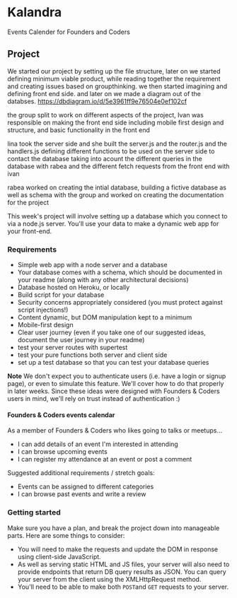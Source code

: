 # Kalandra
Events Calender for Founders and Coders

## Project

We started our project by setting up the file structure, later on we started defining minimum viable product, while reading together the requirement and creating issues based on groupthinking. we then started imagining and defining front end side. and later on we made a diagram out of the databses.
https://dbdiagram.io/d/5e3961ff9e76504e0ef102cf

the group split to work on different aspects of the project, Ivan was responsible on making the front end side including mobile first design and structure, and basic functionality in the front end

lina took the server side and she built the server.js and the router.js and the handlers.js defining different functions to be used on the server side to contact the database taking into acount the different queries in the database with rabea and the different fetch requests from the front end with ivan

rabea worked on creating the intial database, building a fictive database as well as schema with the group and worked on creating the documentation for the project


This week's project will involve setting up a database which you connect to via a node.js server. You'll use your data to make a dynamic web app for your front-end.

### Requirements

- Simple web app with a node server and a database
- Your database comes with a schema, which should be documented in your readme (along with any other architectural decisions)
- Database hosted on Heroku, or locally
- Build script for your database
- Security concerns appropriately considered (you must protect against script injections!)
- Content dynamic, but DOM manipulation kept to a minimum
- Mobile-first design
- Clear user journey (even if you take one of our suggested ideas, document the user journey in your readme)
- test your server routes with supertest
- test your pure functions both server and client side
- set up a test database so that you can test your database queries

**Note**
We don't expect you to authenticate users (i.e. have a login or signup page), or even to simulate this feature. We'll cover how to do that properly in later weeks. Since these ideas were designed with Founders & Coders users in mind, we'll rely on trust instead of authentication :)

#### Founders & Coders events calendar

As a member of Founders & Coders who likes going to talks or meetups...
* I can add details of an event I'm interested in attending
* I can browse upcoming events
* I can register my attendance at an event or post a comment

Suggested additional requirements / stretch goals:
* Events can be assigned to different categories
* I can browse past events and write a review


### Getting started

Make sure you have a plan, and break the project down into manageable parts. Here are some things to consider:
* You will need to make the requests and update the DOM in response using client-side JavaScript.
* As well as serving static HTML and JS files, your server will also need to provide endpoints that return DB query results as JSON. You can query your server from the client using the XMLHttpRequest method.
* You'll need to be able to make both ```POST```and ```GET``` requests to your server.
